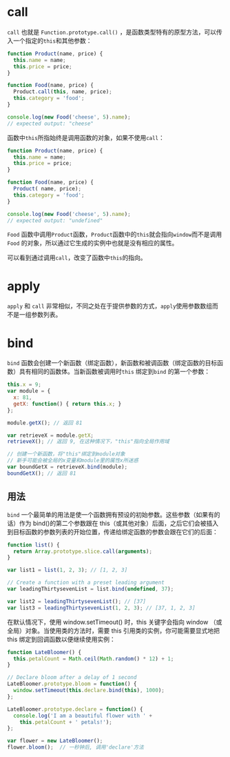 # call

`call` 也就是 `Function.prototype.call()` ，是函数类型特有的原型方法，可以传入一个指定的`this`和其他参数：

```JavaScript
function Product(name, price) {
  this.name = name;
  this.price = price;
}

function Food(name, price) {
  Product.call(this, name, price);
  this.category = 'food';
}

console.log(new Food('cheese', 5).name);
// expected output: "cheese"
```

函数中`this`所指始终是调用函数的对象，如果不使用`call`：

```JavaScript
function Product(name, price) {
  this.name = name;
  this.price = price;
}

function Food(name, price) {
  Product( name, price);
  this.category = 'food';
}

console.log(new Food('cheese', 5).name);
// expected output: "undefined"
```

`Food` 函数中调用`Product`函数，`Product`函数中的`this`就会指向`window`而不是调用`Food` 的对象，所以通过它生成的实例中也就是没有相应的属性。

可以看到通过调用`call`，改变了函数中`this`的指向。

# apply

`apply` 和 `call` 非常相似，不同之处在于提供参数的方式，`apply`使用参数数组而不是一组参数列表。

# bind

`bind` 函数会创建一个新函数（绑定函数），新函数和被调函数（绑定函数的目标函数）具有相同的函数体。当新函数被调用时`this` 绑定到`bind` 的第一个参数：

```JavaScript
this.x = 9;
var module = {
  x: 81,
  getX: function() { return this.x; }
};

module.getX(); // 返回 81

var retrieveX = module.getX;
retrieveX(); // 返回 9, 在这种情况下，"this"指向全局作用域

// 创建一个新函数，将"this"绑定到module对象
// 新手可能会被全局的x变量和module里的属性x所迷惑
var boundGetX = retrieveX.bind(module);
boundGetX(); // 返回 81
```

## 用法

`bind` 一个最简单的用法是使一个函数拥有预设的初始参数。这些参数（如果有的话）作为 bind()的第二个参数跟在 this（或其他对象）后面，之后它们会被插入到目标函数的参数列表的开始位置，传递给绑定函数的参数会跟在它们的后面：

```JavaScript
function list() {
  return Array.prototype.slice.call(arguments);
}

var list1 = list(1, 2, 3); // [1, 2, 3]

// Create a function with a preset leading argument
var leadingThirtysevenList = list.bind(undefined, 37);

var list2 = leadingThirtysevenList(); // [37]
var list3 = leadingThirtysevenList(1, 2, 3); // [37, 1, 2, 3]
```

在默认情况下，使用 window.setTimeout() 时，this 关键字会指向 window （或全局）对象。当使用类的方法时，需要 this 引用类的实例，你可能需要显式地把 this 绑定到回调函数以便继续使用实例：

```JavaScript
function LateBloomer() {
  this.petalCount = Math.ceil(Math.random() * 12) + 1;
}

// Declare bloom after a delay of 1 second
LateBloomer.prototype.bloom = function() {
  window.setTimeout(this.declare.bind(this), 1000);
};

LateBloomer.prototype.declare = function() {
  console.log('I am a beautiful flower with ' +
    this.petalCount + ' petals!');
};

var flower = new LateBloomer();
flower.bloom();  // 一秒钟后, 调用'declare'方法
```
